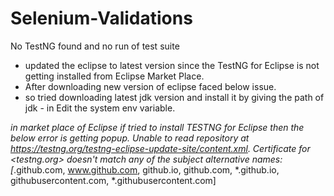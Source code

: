 # Selenium-Validations

No TestNG found and no run of test suite

* updated the eclipse to latest version since the TestNG for Eclipse is not getting installed from Eclipse Market Place.
* After downloading new version of eclipse faced below issue.
* so tried downloading latest jdk version and install it by giving the path of jdk - in Edit the system env variable.

*in market place of Eclipse if tried to install TESTNG for Eclipse then the below error is getting popup.
Unable to read repository at https://testng.org/testng-eclipse-update-site/content.xml.
Certificate for <testng.org> doesn't match any of the subject alternative names: 
[*.github.com, www.github.com, github.io, github.com, *.github.io, githubusercontent.com, *.githubusercontent.com]
